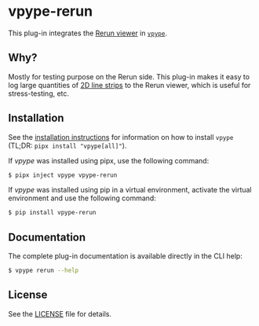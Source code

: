# vpype-rerun

This plug-in integrates the [Rerun viewer](https://github.com/rerun-io/rerun) in [`vpype`](https://github.com/abey79/vpype).


## Why?

Mostly for testing purpose on the Rerun side. This plug-in makes it easy to log large quantities of [2D line strips](https://www.rerun.io/docs/reference/data_types/linestrip2d) to the Rerun viewer, which is useful for stress-testing, etc.


## Installation

See the [installation instructions](https://vpype.readthedocs.io/en/latest/install.html) for information on how
to install `vpype` (TL;DR: `pipx install "vpype[all]"`).

If *vpype* was installed using pipx, use the following command:

```bash
$ pipx inject vpype vpype-rerun
```

If *vpype* was installed using pip in a virtual environment, activate the virtual environment and use the following command:

```bash
$ pip install vpype-rerun
```

## Documentation

The complete plug-in documentation is available directly in the CLI help:

```bash
$ vpype rerun --help
```


## License

See the [LICENSE](LICENSE) file for details.

